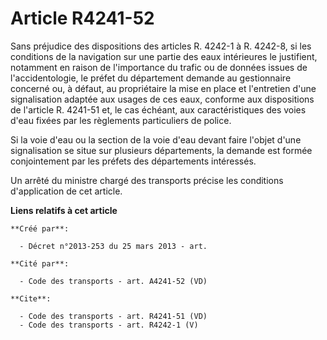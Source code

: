 # Article R4241-52

Sans préjudice des dispositions des articles R. 4242-1 à R. 4242-8, si les conditions de la navigation sur une partie des
eaux intérieures le justifient, notamment en raison de l'importance du trafic ou de données issues de l'accidentologie, le
préfet du département demande au gestionnaire concerné ou, à défaut, au propriétaire la mise en place et l'entretien d'une
signalisation adaptée aux usages de ces eaux, conforme aux dispositions de l'article R. 4241-51 et, le cas échéant, aux
caractéristiques des voies d'eau fixées par les règlements particuliers de police. 

Si la voie d'eau ou la section de la voie d'eau devant faire l'objet d'une signalisation se situe sur plusieurs départements,
la demande est formée conjointement par les préfets des départements intéressés. 

Un arrêté du ministre chargé des transports précise les conditions d'application de cet article.

**Liens relatifs à cet article**

	**Créé par**:

	  - Décret n°2013-253 du 25 mars 2013 - art.

	**Cité par**:

	  - Code des transports - art. A4241-52 (VD)

	**Cite**:

	  - Code des transports - art. R4241-51 (VD)
	  - Code des transports - art. R4242-1 (V)
